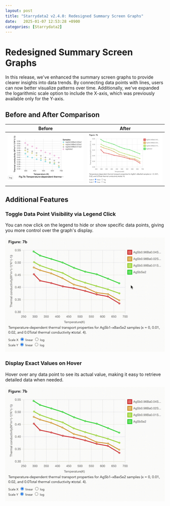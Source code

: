 ```yaml
---
layout: post
title: "Starrydata2 v2.4.0: Redesigned Summary Screen Graphs"
date:   2025-01-07 12:53:28 +0900
categories: [Starrydata2]
---
```


# Redesigned Summary Screen Graphs

In this release, we've enhanced the summary screen graphs to provide clearer insights into data trends. By connecting data points with lines, users can now better visualize patterns over time. Additionally, we've expanded the logarithmic scale option to include the X-axis, which was previously available only for the Y-axis.

## Before and After Comparison

| Before | After |
|--------|-------|
| <img src="/assets/starrydata2/v2.4.0/before.png" width=400/> | <img src="/assets/starrydata2/v2.4.0/after.png" width=400/> |

## Additional Features

### Toggle Data Point Visibility via Legend Click

You can now click on the legend to hide or show specific data points, giving you more control over the graph's display.

<img src="/assets/starrydata2/v2.4.0/hide-show-points.gif" width="600">

### Display Exact Values on Hover

Hover over any data point to see its actual value, making it easy to retrieve detailed data when needed.

<img src="/assets/starrydata2/v2.4.0/show-exact-values-on-hover.gif" width="600">


